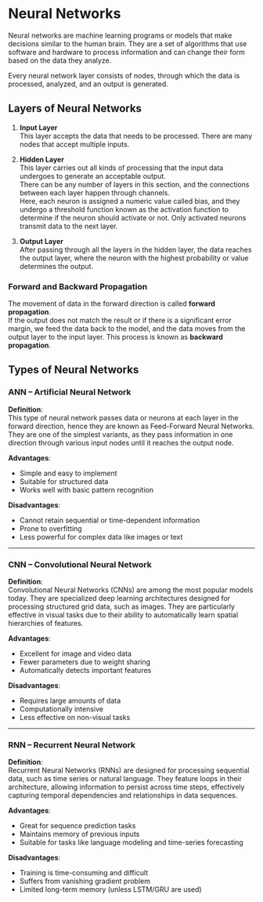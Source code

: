 # Neural Networks

Neural networks are machine learning programs or models that make decisions similar to the human brain. They are a set of algorithms that use software and hardware to process information and can change their form based on the data they analyze.

Every neural network layer consists of nodes, through which the data is processed, analyzed, and an output is generated.

## Layers of Neural Networks

1. **Input Layer**  
   This layer accepts the data that needs to be processed. There are many nodes that accept multiple inputs.

2. **Hidden Layer**  
   This layer carries out all kinds of processing that the input data undergoes to generate an acceptable output.  
   There can be any number of layers in this section, and the connections between each layer happen through channels.  
   Here, each neuron is assigned a numeric value called bias, and they undergo a threshold function known as the activation function to determine if the neuron should activate or not. Only activated neurons transmit data to the next layer.

3. **Output Layer**  
   After passing through all the layers in the hidden layer, the data reaches the output layer, where the neuron with the highest probability or value determines the output.

### Forward and Backward Propagation
The movement of data in the forward direction is called **forward propagation**.  
If the output does not match the result or if there is a significant error margin, we feed the data back to the model, and the data moves from the output layer to the input layer. This process is known as **backward propagation**.

## Types of Neural Networks

### ANN – Artificial Neural Network
**Definition**:  
This type of neural network passes data or neurons at each layer in the forward direction, hence they are known as Feed-Forward Neural Networks. They are one of the simplest variants, as they pass information in one direction through various input nodes until it reaches the output node.

**Advantages**:
- Simple and easy to implement
- Suitable for structured data
- Works well with basic pattern recognition

**Disadvantages**:
- Cannot retain sequential or time-dependent information
- Prone to overfitting
- Less powerful for complex data like images or text

---

### CNN – Convolutional Neural Network
**Definition**:  
Convolutional Neural Networks (CNNs) are among the most popular models today. They are specialized deep learning architectures designed for processing structured grid data, such as images. They are particularly effective in visual tasks due to their ability to automatically learn spatial hierarchies of features.

**Advantages**:
- Excellent for image and video data
- Fewer parameters due to weight sharing
- Automatically detects important features

**Disadvantages**:
- Requires large amounts of data
- Computationally intensive
- Less effective on non-visual tasks

---

### RNN – Recurrent Neural Network
**Definition**:  
Recurrent Neural Networks (RNNs) are designed for processing sequential data, such as time series or natural language. They feature loops in their architecture, allowing information to persist across time steps, effectively capturing temporal dependencies and relationships in data sequences.

**Advantages**:
- Great for sequence prediction tasks
- Maintains memory of previous inputs
- Suitable for tasks like language modeling and time-series forecasting

**Disadvantages**:
- Training is time-consuming and difficult
- Suffers from vanishing gradient problem
- Limited long-term memory (unless LSTM/GRU are used)
